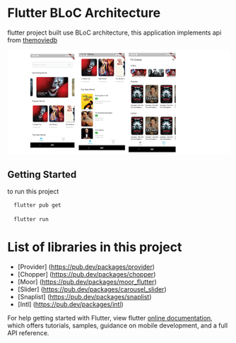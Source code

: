 # Flutter BLoC Architecture 

flutter project built use BLoC architecture, this application implements api from [themoviedb](http://themoviedb.org)

![Screenshot](cinema.png)

## Getting Started

to run this project

```
  flutter pub get

  flutter run

```


# List of libraries in this project
* [Provider] (https://pub.dev/packages/provider)
* [Chopper] (https://pub.dev/packages/chopper)
* [Moor] (https://pub.dev/packages/moor_flutter)
* [Slider] (https://pub.dev/packages/carousel_slider)
* [Snaplist] (https://pub.dev/packages/snaplist)
* [Intl] (https://pub.dev/packages/intl)


For help getting started with Flutter, view flutter
[online documentation](https://flutter.dev/docs), which offers tutorials,
samples, guidance on mobile development, and a full API reference.



